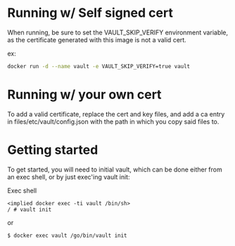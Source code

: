 Running w/ Self signed cert
===

When running, be sure to set the VAULT_SKIP_VERIFY environment variable, as the certificate generated with this image is not a valid cert.

ex:
```sh
docker run -d --name vault -e VAULT_SKIP_VERIFY=true vault
```

Running w/ your own cert
===
To add a valid certificate, replace the cert and key files, and add a ca entry in files/etc/vault/config.json with the path in which you copy said files to.


Getting started
===
To get started, you will need to initial vault, which can be done either from an exec shell, or by just exec'ing vault init:

Exec shell
```
<implied docker exec -ti vault /bin/sh>
/ # vault init
```

or

```
$ docker exec vault /go/bin/vault init
```
